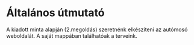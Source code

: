 
# Általános	útmutató

A kiadott minta alapján (2.megoldás) szeretnénk elkészíteni az autómosó weboldalát.
A saját mappában találhatóak a terveink.